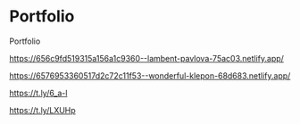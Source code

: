 # Portfolio
Portfolio

https://656c9fd519315a156a1c9360--lambent-pavlova-75ac03.netlify.app/


https://6576953360517d2c72c11f53--wonderful-klepon-68d683.netlify.app/


https://t.ly/6_a-l

https://t.ly/LXUHp

